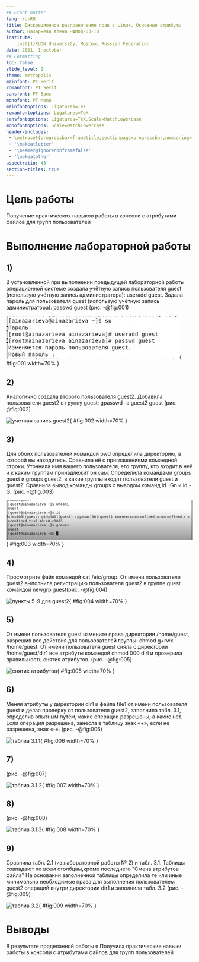 ```yaml
---
## Front matter
lang: ru-RU
title: Дискреционное разграничение прав в Linux. Основные атрибуты
author: Назарьева Алена НФИбд-03-18
institute:
	inst{1}RUDN University, Moscow, Russian Federation
date: 2021, 1 october
## Formatting
toc: false
slide_level: 2
theme: metropolis
mainfont: PT Serif
romanfont: PT Serif
sansfont: PT Sans
monofont: PT Mono
mainfontoptions: Ligatures=TeX
romanfontoptions: Ligatures=TeX
sansfontoptions: Ligatures=TeX,Scale=MatchLowercase
monofontoptions: Scale=MatchLowercase
header-includes:
 - \metroset{progressbar=frametitle,sectionpage=progressbar,numbering=fraction}
 - '\makeatletter'
 - '\beamer@ignorenonframefalse'
 - '\makeatother'
aspectratio: 43
section-titles: true
---
```

# Цель работы

Получение практических навыков работы в консоли с атрибутами файлов для групп пользователей

# Выполнение лабораторной работы

## 1)
В установленной при выполнении предыдущей лабораторной работы
операционной системе создала учётную запись пользователя guest
(использую учётную запись администратора):
useradd guest. Задала пароль для пользователя guest (использую учётную запись администратора):
passwd guest (рис. -@fig:001)

![учетная запись guest](1.jpg){ #fig:001 width=70% }

## 2)
Аналогично создала второго пользователя guest2. Добавила пользователя guest2 в группу guest: gpasswd -a guest2 guest
 (рис. -@fig:002)

![учетная запись guest2](2.jpg){ #fig:002 width=70% }

## 3)
Для обоих пользователей командой pwd определила директорию, в которой вы находитесь. Сравнила её с приглашениями командной строки. Уточнила имя вашего пользователя, его группу, кто входит в неё
и к каким группам принадлежит он сам. Определила командами
groups guest и groups guest2, в какие группы входят пользователи guest и guest2. Сравнила вывод команды groups с выводом команд id -Gn и id -G.  (рис. -@fig:003)

![пункты 5-7 для guest](3.jpg){ #fig:003 width=70% }

## 4)
Просмотрите файл командой
cat /etc/group. От имени пользователя guest2 выполнила регистрацию пользователя
guest2 в группе guest командой newgrp guest(рис. -@fig:004)

![пункты 5-9 для guest2](4.jpg){ #fig:004 width=70% }

## 5)
От имени пользователя guest измените права директории /home/guest,
разрешив все действия для пользователей группы:
chmod g+rwx /home/guest. От имени пользователя guest сняла с директории /home/guest/dir1
все атрибуты командой chmod 000 dirl и проверила правильность снятия атрибутов.
(рис. -@fig:005)

![снятие атрибутов](5.jpg){ #fig:005 width=70% }

## 6)
Меняя атрибуты у директории dir1 и файла file1 от имени пользователя guest и делая проверку от пользователя guest2, заполнила табл. 3.1, определив опытным путём, какие операции разрешены, а какие нет. Если операция разрешена, занесла в таблицу знак «+», если не разрешена, знак «-». (рис. -@fig:006)

![таблиа 3.1.1](6.jpg){ #fig:006 width=70% }

## 7)
(рис. -@fig:007)

![таблиа 3.1.2](7.jpg){ #fig:007 width=70% }

## 8)
(рис. -@fig:008)

![таблиа 3.1.3](8.jpg){ #fig:008 width=70% }

## 9)

Сравнила табл. 2.1 (из лабораторной работы № 2) и табл. 3.1. Таблицы совпадают по всем столбцам,кроме последнего "Смена атрибутов файла" На основании заполненной таблицы определила
те или иные минимально необходимые права для выполнения пользователем guest2 операций внутри директории dir1 и заполнила табл. 3.2 (рис. -@fig:009)

![таблиа 3.2](9.jpg){ #fig:009 width=70% }

# Выводы

В результате проделанной работы я Получила практические навыки работы в консоли с атрибутами файлов для групп пользователей
